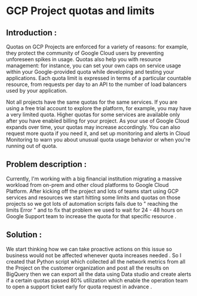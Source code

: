 # GCP Project quotas and limits
## Introduction :

Quotas on GCP Projects are enforced for a variety of reasons: for example, they protect the community of Google Cloud users by preventing unforeseen spikes in usage. Quotas also help you with resource management: for instance, you can set your own caps on service usage within your Google-provided quota while developing and testing your applications. Each quota limit is expressed in terms of a particular countable resource, from requests per day to an API to the number of load balancers used by your application.

Not all projects have the same quotas for the same services. If you are using a free trial account to explore the platform, for example, you may have a very limited quota. Higher quotas for some services are available only after you have enabled billing for your project. As your use of Google Cloud expands over time, your quotas may increase accordingly. You can also request more quota if you need it, and set up monitoring and alerts in Cloud Monitoring to warn you about unusual quota usage behavior or when you're running out of quota.

## Problem description :
 
Currently, I'm working with a big financial institution migrating a massive workload from on-prem and other cloud platforms to Google Cloud Platform.
After kicking off the project and lots of teams start using GCP services and resources we start hitting some limits and quotas on those projects so we got lots of automation scripts fails due to " reaching the limits Error " and to fix that problem we used to wait for 24 - 48 hours on Google Support team to increase the quota for that specific resource .


## Solution : 

We start thinking how we can take proactive actions on this issue so business would not be affected whenever quota increases needed . So I created that Python script which collected all the network metrics from all the Project on the customer organization and post all the results on BigQuery then we can export all the data using Data studio and create alerts if a certain quotas passed 80% utilization which enable the operation team to open a support ticket early for quota request in advance .



